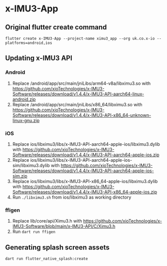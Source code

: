 # x-IMU3-App

## Original flutter create command

`flutter create x-IMU3-App --project-name ximu3_app --org uk.co.x-io --platforms=android,ios`

## Updating x-IMU3 API

### Android
1. Replace /android/app/src/main/jniLibs/arm64-v8a/libximu3.so with https://github.com/xioTechnologies/x-IMU3-Software/releases/download/v1.4.4/x-IMU3-API-aarch64-linux-android.zip
2. Replace /android/app/src/main/jniLibs/x86_64/libximu3.so with https://github.com/xioTechnologies/x-IMU3-Software/releases/download/v1.4.4/x-IMU3-API-x86_64-unknown-linux-gnu.zip

### iOS
1. Replace ios/libximu3/libs/x-IMU3-API-aarch64-apple-ios/libximu3.dylib with https://github.com/xioTechnologies/x-IMU3-Software/releases/download/v1.4.4/x-IMU3-API-aarch64-apple-ios.zip
2. Replace ios/libximu3/libs/x-IMU3-API-aarch64-apple-ios-sim/libximu3.dylib with https://github.com/xioTechnologies/x-IMU3-Software/releases/download/v1.4.4/x-IMU3-API-aarch64-apple-ios-sim.zip
3. Replace ios/libximu3/libs/x-IMU3-API-x86_64-apple-ios/libximu3.dylib with https://github.com/xioTechnologies/x-IMU3-Software/releases/download/v1.4.4/x-IMU3-API-x86_64-apple-ios.zip
4. Run `./libximu3.sh` from ios/libximu3 as working directory

### ffigen
1. Replace lib/core/api/Ximu3.h with https://github.com/xioTechnologies/x-IMU3-Software/blob/main/x-IMU3-API/C/Ximu3.h
2. Run `dart run ffigen`

## Generating splash screen assets

`dart run flutter_native_splash:create`
